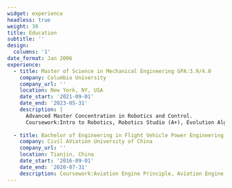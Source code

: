 ```yaml
---
widget: experience
headless: true
weight: 30
title: Education
subtitle: ''
design:
  columns: '1'
date_format: Jan 2006
experience:
  - title: Master of Science in Mechanical Engineering GPA:3.9/4.0
    company: Columbia University
    company_url: ''
    location: New York, NY, USA
    date_start: '2021-09-01'
    date_end: '2023-05-31'
    description: |
      Advanced Master Concentration in Robotics and Control.
      Coursework:Intro to Robotics, Robotics Studio (A+), Evolution Algorithm, Data Science, Robot Learning, Deep Learning (A+), Natural Language Processing, Reinforcement Learning (In progress)
        
  - title: Bachelor of Engineering in Flight Vehicle Power Engineering GPA:3.7/4.0
    company: Civil AViation University of China
    company_url: ''
    location: Tianjin, China
    date_start: '2016-09-01'
    date_end: '2020-07-31'
    description: Coursework:Aviation Engine Principle, Aviation Engine Control, Aviation Engine Structure, Aviation Engine Emission, Dynamics of Aircraft.
---
```

